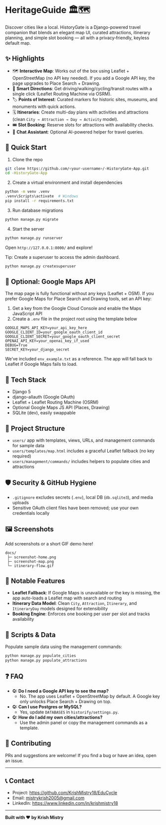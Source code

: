 ﻿# HeritageGuide 🏛️🗺️

Discover cities like a local. HistoryGate is a Django-powered travel companion that blends an elegant map UI, curated attractions, itinerary planning, and simple slot booking — all with a privacy‑friendly, keyless default map.

## ✨ Highlights
- 🗺️ **Interactive Map**: Works out of the box using Leaflet + OpenStreetMap (no API key needed). If you add a Google API key, the page upgrades to Place Search + Drawing.
- 🧭 **Smart Directions**: Get driving/walking/cycling/transit routes with a single click (Leaflet Routing Machine via OSRM).
- 🏷️ **Points of Interest**: Curated markers for historic sites, museums, and monuments with quick actions.
- 🗓️ **Itineraries**: Create multi-day plans with activities and attractions (clean `City → Attraction → Day → Activity` model).
- 🎟️ **Slot Booking**: Reserve slots for attractions with availability checks.
- 💬 **Chat Assistant**: Optional AI-powered helper for travel queries.

## 🚀 Quick Start

1) Clone the repo
```bash
git clone https://github.com/<your-username>/-HistoryGate-App.git
cd -HistoryGate-App
```

2) Create a virtual environment and install dependencies
```bash
python -m venv .venv
.venv\Scripts\activate  # Windows
pip install -r requirements.txt
```

3) Run database migrations
```bash
python manage.py migrate
```

4) Start the server
```bash
python manage.py runserver
```

Open `http://127.0.0.1:8000/` and explore!

Tip: Create a superuser to access the admin dashboard.
```bash
python manage.py createsuperuser
```

## 🔑 Optional: Google Maps API
The map page is fully functional without any keys (Leaflet + OSM). If you prefer Google Maps for Place Search and Drawing tools, set an API key:

1) Get a key from the Google Cloud Console and enable the Maps JavaScript API
2) Create a `.env` file in the project root using the template below

```env
GOOGLE_MAPS_API_KEY=your_api_key_here
GOOGLE_CLIENT_ID=your_google_oauth_client_id
GOOGLE_CLIENT_SECRET=your_google_oauth_client_secret
OPENAI_API_KEY=your_openai_key_if_used
DEBUG=True
SECRET_KEY=your_django_secret
```

We’ve included `env_example.txt` as a reference. The app will fall back to Leaflet if Google Maps fails to load.

## 🧱 Tech Stack
- Django 5
- django-allauth (Google OAuth)
- Leaflet + Leaflet Routing Machine (OSRM)
- Optional Google Maps JS API (Places, Drawing)
- SQLite (dev), easily swappable

## 🧹 Project Structure
- `users/` app with templates, views, URLs, and management commands for sample data
- `users/templates/map.html` includes a graceful Leaflet fallback (no key required)
- `users/management/commands/` includes helpers to populate cities and attractions

## 🛡️ Security & GitHub Hygiene
- `.gitignore` excludes secrets (`.env`), local DB (`db.sqlite3`), and media uploads
- Sensitive OAuth client files have been removed; use your own credentials locally

## 🖼️ Screenshots
Add screenshots or a short GIF demo here!
```
docs/
 ├─ screenshot-home.png
 ├─ screenshot-map.png
 └─ itinerary-flow.gif
```

## 🧩 Notable Features
- **Leaflet Fallback**: If Google Maps is unavailable or the key is missing, the app auto-loads a Leaflet map with search and routing
- **Itinerary Data Model**: Clean `City`, `Attraction`, `Itinerary`, and `ItineraryDay` models designed for extensibility
- **Booking Engine**: Enforces one booking per user per slot and tracks availability

## 📝 Scripts & Data
Populate sample data using the management commands:
```bash
python manage.py populate_cities
python manage.py populate_attractions
```

## ❓ FAQ
- **Q: Do I need a Google API key to see the map?**
  - No. The app uses Leaflet + OpenStreetMap by default. A Google key only unlocks Place Search + Drawing on top.
- **Q: Can I use Postgres or MySQL?**
  - Yes, update `DATABASES` in `historify/settings.py`.
- **Q: How do I add my own cities/attractions?**
  - Use the admin panel or copy the management commands as a template.

## 🤝 Contributing
PRs and suggestions are welcome! If you find a bug or have an idea, open an issue.

---

## 📞 **Contact**

- Project: <https://github.com/KrishMistry18/EduCycle>
- Email: <mistrykrish2005@gmail.com>
- LinkedIn: <https://www.linkedin.com/in/krishmistry18>

---

**Built with ❤️ by Krish Mistry** 




